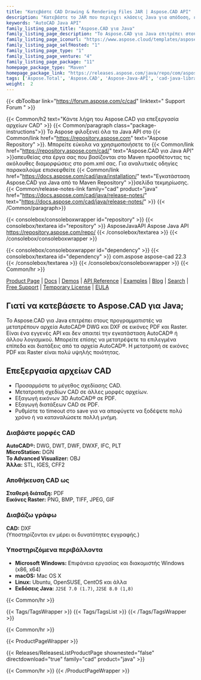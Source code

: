 ```yaml
---
title: "Κατεβάστε CAD Drawing & Rendering Files JAR | Aspose.CAD API"
description: "Κατεβάστε το JAR που περιέχει κλάσεις Java για απόδοση, επεξεργασία, αναφορά και μετατροπή σχεδίων AutoCAD®. Υποστηρίζει 3D στερεά, κωνικά, σφαίρα, torus, κύλινδρο, κουτί και σφήνα κ.λπ."
keywords: "AutoCAD Java API"
family_listing_page_title: "Aspose.CAD για Java"
family_listing_page_description: "Το Aspose.CAD για Java επιτρέπει στους προγραμματιστές να μετατρέπουν αρχεία AutoCAD DWG και DXF και DGN, DWF, DWFX, IFC, IGS, IGES, STL, DWT, CF2, CFF2, OBJ σε αρχεία PDF, SVG, WMF και Raster. Είναι ένα εγγενές API και δεν απαιτεί την εγκατάσταση του AutoCAD ή άλλου λογισμικού."
family_listing_page_iconurl: "https://www.aspose.cloud/templates/aspose/App_Themes/V3/images/cad/272x272/aspose_cad-for-java-min.png"
family_listing_page_selfHosted: "1"
family_listing_page_type: "1"
family_listing_page_venture: "4"
family_listing_page_package: "11"
homepage_package_type: "Maven"
homepage_package_link: "https://releases.aspose.com/java/repo/com/aspose/aspose-cad/"
tags: ['Aspose.Total', 'Aspose.CAD', 'Aspose-Java-API', 'cad-java-library', 'cad-java-class', 'DWG', 'DXF', 'DGN', 'IFC', 'IGES', 'STL', 'DWT', 'PLT', 'DWF', 'DWFx', 'CFF2', 'OBJ', 'PDF', 'TIFF', 'JPEG', 'PNG', 'GIF', 'BMP', 'Maven', 'Windows', 'Linux', 'Mac', 'J2SE', 'drawing', 'cad-drawing', 'raster-image', 'export-3D', 'autocad', 'cad-layout', 'mesh-model', 'ATTRIB', 'MTEXT', '3D-solids', 'conic', 'sphere', 'torus', 'cylinder', 'box', 'wedge', 'wired-models', '3D-faces', 'Unix']
weight:  2
---
```


{{< dbToolbar link="https://forum.aspose.com/c/cad" linktext=" Support Forum " >}}

{{< Common/h2 text="Κάντε λήψη του Aspose.CAD για επεξεργασία αρχείων CAD"  >}}
{{< Common/paragraph class="package-instructions">}}
Το Aspose φιλοξενεί όλα τα Java API στο
{{< Common/link href="https://repository.aspose.com" text="Aspose Repository"  >}}. Μπορείτε εύκολα να χρησιμοποιήσετε το
{{< Common/link href="https://repository.aspose.com/cad/" text="Aspose.CAD για Java API"  >}}απευθείας στα έργα σας που βασίζονται στο Maven προσθέτοντας τις ακόλουθες διαμορφώσεις στο pom.xml σας. Για αναλυτικές οδηγίες παρακαλούμε επισκεφθείτε
{{< Common/link href="https://docs.aspose.com/cad/java/installation/" text="Εγκατάσταση Aspose.CAD για Java από το Maven Repository"  >}}σελίδα τεκμηρίωσης.
{{< Common/release-notes-link family="cad" product="java" href="https://docs.aspose.com/cad/java/release-notes/" text="https://docs.aspose.com/cad/java/release-notes/"  >}}
{{< /Common/paragraph>}}

{{< consolebox/consoleboxwrapper id="repository" >}}
   {{< consolebox/textarea id="repository" >}}
      <repository>
      <id>AsposeJavaAPI</id>
      <name>Aspose Java API</name>
      <url>https://repository.aspose.com/repo/</url>
      </repository>
   {{< /consolebox/textarea >}}
{{< /consolebox/consoleboxwrapper >}}

{{< consolebox/consoleboxwrapper id="dependency" >}}
   {{< consolebox/textarea id="dependency" >}}
      <dependency>
      <groupId>com.aspose</groupId>
      <artifactId>aspose-cad</artifactId>
      <version>22.3</version>
      </dependency>
   {{< /consolebox/textarea >}}
{{< /consolebox/consoleboxwrapper >}}
{{< Common/hr >}}

[Product Page](https://products.aspose.com/cad/java) | [Docs](https://docs.aspose.com/cad/java/) | [Demos](https://products.aspose.app/cad/family) | [API Reference](https://apireference.aspose.com/cad/java) | [Examples](https://github.com/aspose-cad/Aspose.CAD-for-Java) | [Blog](https://blog.aspose.com/category/cad/) | [Search](https://search.aspose.com/) | [Free Support](https://forum.aspose.com/c/cad) | [Temporary License](https://purchase.aspose.com/temporary-license) | [EULA](https://about.aspose.com/legal/eula/)

## Γιατί να κατεβάσετε το Aspose.CAD για Java;

Το Aspose.CAD για Java επιτρέπει στους προγραμματιστές να μετατρέπουν αρχεία AutoCAD® DWG και DXF σε εικόνες PDF και Raster. Είναι ένα εγγενές API και δεν απαιτεί την εγκατάσταση AutoCAD® ή άλλου λογισμικού. Μπορείτε επίσης να μετατρέψετε τα επιλεγμένα επίπεδα και διατάξεις από τα αρχεία AutoCAD®. Η μετατροπή σε εικόνες PDF και Raster είναι πολύ υψηλής ποιότητας.

## Επεξεργασία αρχείων CAD

- Προσαρμόστε το μέγεθος σχεδίασης CAD.
- Μετατροπή σχεδίων CAD σε άλλες μορφές αρχείων.
- Εξαγωγή εικόνων 3D AutoCAD® σε PDF.
- Εξαγωγή διατάξεων CAD σε PDF.
- Ρυθμίστε το timeout στο save για να αποφύγετε να ξοδέψετε πολύ χρόνο ή να καταναλώσετε πολλή μνήμη.

### Διαβάστε μορφές CAD

**AutoCAD®:** DWG, DWT, DWF, DWXF, IFC, PLT\
**MicroStation:** DGN\
**Το Advanced Visualizer:** OBJ\
**Άλλα:** STL, IGES, CFF2

### Αποθήκευση CAD ως

**Σταθερή διάταξη:** PDF\
**Εικόνες Raster:** PNG, BMP, TIFF, JPEG, GIF

### Διαβάζω γράφω

**CAD:** DXF\
(Υποστηρίζονται εν μέρει οι δυνατότητες εγγραφής.)

### Υποστηριζόμενα περιβάλλοντα

- **Microsoft Windows:** Επιφάνεια εργασίας και διακομιστής Windows (x86, x64)
- **macOS:** Mac OS X
- **Linux:** Ubuntu, OpenSUSE, CentOS και άλλα
- **Εκδόσεις Java:** `J2SE 7.0 (1.7)`, `J2SE 8.0 (1,8)`

{{< Common/hr >}}

{{< Tags/TagsWrapper >}}
{{< Tags/TagsList >}}
{{< /Tags/TagsWrapper >}}

{{< Common/hr >}}

{{< ProductPageWrapper >}}
<!-- ReleasesListProductPage-->
{{< Releases/ReleasesListProductPage shownested="false"  directdownload="true" family="cad" product="java" >}}
<!-- /ReleasesListProductPage-->
{{< Common/hr >}}
{{< /ProductPageWrapper >}}

